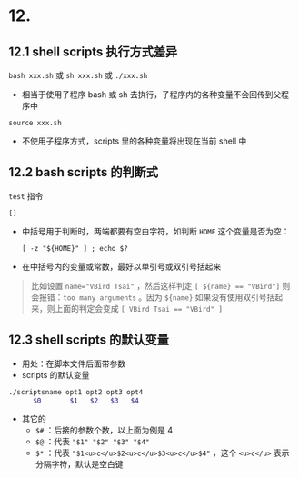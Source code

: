 # 12.

## 12.1 shell scripts 执行方式差异

`bash xxx.sh` 或 `sh xxx.sh` 或 `./xxx.sh` 

- 相当于使用子程序 bash 或 sh 去执行，子程序内的各种变量不会回传到父程序中

`source xxx.sh` 

- 不使用子程序方式，scripts 里的各种变量将出现在当前 shell 中

## 12.2 bash scripts 的判断式

`test` 指令

`[]` 

- 中括号用于判断时，两端都要有空白字符，如判断 `HOME` 这个变量是否为空：

  `[ -z "${HOME}" ] ; echo $?` 

- 在中括号内的变量或常数，最好以单引号或双引号括起来

> 比如设置 `name="VBird Tsai"` ，然后这样判定 `[ ${name} == "VBird"]` 则会报错：`too many arguments` 。因为 `${name}` 如果没有使用双引号括起来，则上面的判定会变成 `[ VBird Tsai == "VBird" ]` 

## 12.3 shell scripts 的默认变量

- 用处：在脚本文件后面带参数
- scripts 的默认变量

```bash
./scriptsname opt1 opt2 opt3 opt4
      $0       $1   $2   $3   $4
```

- 其它的
  - `$#` ：后接的参数个数，以上面为例是 4
  - `$@` ：代表 `"$1" "$2" "$3" "$4"` 
  - `$*` ：代表 `"$1<u>c</u>$2<u>c</u>$3<u>c</u>$4"` ，这个 `<u>c</u>` 表示分隔字符，默认是空白键